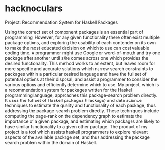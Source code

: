 # hacknoculars

Project: Recommendation System for Haskell Packages

Using the correct set of component packages is an essential part of programming.
However, for any given functionality there often exist multiple package options, and exploring the usability of each contender on its own to make the most educated decision on which to use can cost valuable coding time.
A programmer might use Google or word-of-mouth and try one package after another until s/he comes across one which provides the desired functionality.
This method works to an extent, but leaves room for more specific and accurate solutions which narrow search constraints to packages within a particular desired language and have the full set of potential options at their disposal, and assist a programmer to consider the various options and efficiently determine which to use.
My project, which is a recommendation system for packages written for the Haskell programming language, approaches this package-search problem directly.
It uses the full set of Haskell packages (Hackage) and data science techniques to estimate the quality and functionality of each package, thus addressing the package-search problem directly.
These techniques include computing the page-rank on the dependency graph to estimate the importance of a given package, and estimating which packages are likely to have similar functionality to a given other package.
The product of my project is a tool which assists haskell programmers to explore relevant aspects of the available package set, and thus addressing the package search problem within the domain of Haskell.

